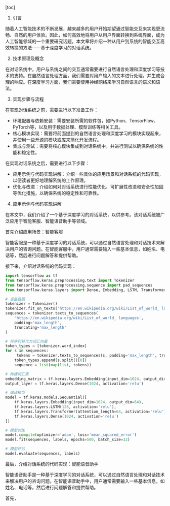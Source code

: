 
[toc]                    
                
                
1. 引言

随着人工智能技术的不断发展，越来越多的用户开始期望通过智能交互来实现更流畅、自然的用户体验。因此，如何高效地将用户从用户界面转换到系统界面，成为人工智能领域的一个重要研究话题。本文章将介绍一种从用户到系统的智能交互高效转换的方法——基于深度学习的对话系统。

2. 技术原理及概念

在对话系统中，用户与系统之间的交互通常需要进行自然语言处理和深度学习等技术的支持。在自然语言处理方面，我们需要对用户输入的文本进行处理，并生成合理的响应。在深度学习方面，我们需要使用神经网络来学习自然语言的语义和语法。

3. 实现步骤与流程

在实现对话系统之前，需要进行以下准备工作：

- 环境配置与依赖安装：需要安装所需的软件包，如Python、TensorFlow、PyTorch等，以及用于数据处理、模型训练等相关工具。
- 核心模块实现：需要将前面提到的自然语言处理和深度学习的模块实现起来，并使用一些开源的模块或库来简化开发流程。
- 集成与测试：需要将核心模块集成到对话系统中，并进行测试以确保系统的性能和稳定性。

在实现对话系统之后，需要进行以下步骤：

- 应用示例与代码实现讲解：介绍一些具体的应用场景和对话系统的代码实现，以便读者更好地理解系统的工作原理。
- 优化与改进：介绍如何对对话系统进行性能优化、可扩展性改进和安全性加固等优化措施，以确保系统的稳定性和可靠性。

4. 应用示例与代码实现讲解

在本文中，我们介绍了一个基于深度学习的对话系统，以供参考。该对话系统被广泛应用于智能客服、智能语音助手等领域。

首先介绍应用场景：智能客服

智能客服是一种基于深度学习的对话系统，可以通过自然语言处理和对话技术来解决用户的咨询问题。在智能客服中，用户通常需要输入一些基本信息，如姓名、电话等，然后进行问题解答和提供帮助。

接下来，介绍对话系统的代码实现：

```python
import tensorflow as tf
from tensorflow.keras.preprocessing.text import Tokenizer
from tensorflow.keras.preprocessing.sequence import pad_sequences
from tensorflow.keras.layers import Dense, Embedding, LSTM, Transformer

# 准备数据
tokenizer = Tokenizer()
tokenizer.fit_on_texts('https://en.wikipedia.org/wiki/List_of_world_ languages', max_length=512)
sequences = tokenizer.texts_to_sequences(
    'https://en.wikipedia.org/wiki/List_of_world_ languages',
    padding='max_length',
    truncating='max_length'
)

# 将序列转化为词汇向量
token_types = [tokenizer.word_index]
for s in sequences:
     tokens = tokenizer.texts_to_sequences(s, padding='max_length', truncation=True, token_type=token_types)
    token_types.append(s.split()[0])
    sequence = list(map(list, tokens))

# 构建词汇表
embedding_matrix = tf.keras.layers.Embedding(input_dim=1024, output_dim=64)
output_layer = tf.keras.layers.Dense(1024, activation='relu')

# 编译模型
model = tf.keras.models.Sequential([
    tf.keras.layers.Embedding(input_dim=1024, output_dim=64),
    tf.keras.layers.LSTM(128, activation='relu'),
    tf.keras.layers.Transformer(attention_length=64, activation='relu'),
    tf.keras.layers.Dense(1024, activation='relu')
])

# 模型训练
model.compile(optimizer='adam', loss='mean_squared_error')
model.fit(sequences, labels, epochs=500, batch_size=32)

# 模型评估
model.evaluate(sequences, labels)
```

最后，介绍对话系统的代码实现：智能语音助手

智能语音助手是一种基于深度学习的对话系统，可以通过自然语言处理和对话技术来解决用户的咨询问题。在智能语音助手中，用户通常需要输入一些基本信息，如姓名、电话等，然后进行问题解答和提供帮助。

首先，

